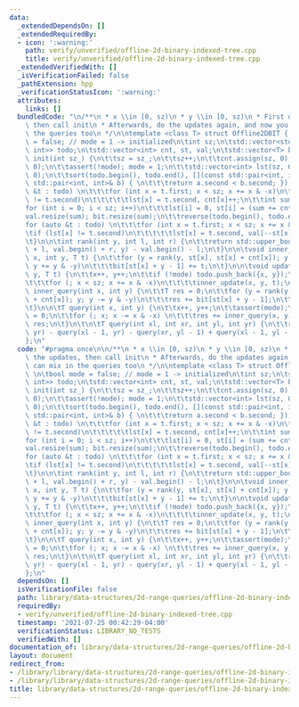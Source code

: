 ```yaml
---
data:
  _extendedDependsOn: []
  _extendedRequiredBy:
  - icon: ':warning:'
    path: verify/unverified/offline-2d-binary-indexed-tree.cpp
    title: verify/unverified/offline-2d-binary-indexed-tree.cpp
  _extendedVerifiedWith: []
  _isVerificationFailed: false
  _pathExtension: hpp
  _verificationStatusIcon: ':warning:'
  attributes:
    links: []
  bundledCode: "\n/**\n * x \\in [0, sz)\n * y \\in [0, sz)\n * First do all the updates,\
    \ then call init\n * Afterwards, do the updates again, and now you can mix in\
    \ the queries too\n */\n\ntemplate <class T> struct Offline2DBIT { \n\tbool mode\
    \ = false; // mode = 1 -> initialized\n\tint sz;\n\tstd::vector<std::pair<int,\
    \ int>> todo;\n\tstd::vector<int> cnt, st, val;\n\tstd::vector<T> bit;\n\n\tvoid\
    \ init(int sz_) {\n\t\tsz = sz_;\n\t\tsz++;\n\t\tcnt.assign(sz, 0);\n\t\tst.assign(sz,\
    \ 0);\n\t\tassert(!mode); mode = 1;\n\t\tstd::vector<int> lst(sz, 0);\n\t\tcnt.assign(sz,\
    \ 0);\n\t\tsort(todo.begin(), todo.end(), [](const std::pair<int, int>& a, const\
    \ std::pair<int, int>& b) { \n\t\t\treturn a.second < b.second; });\n\t\tfor (auto\
    \ &t : todo) \n\t\t\tfor (int x = t.first; x < sz; x += x & -x)\n\t\t\t\tif (lst[x]\
    \ != t.second)\n\t\t\t\t\tlst[x] = t.second, cnt[x]++;\n\t\tint sum = 0; \n\t\t\
    for (int i = 0; i < sz; i++)\n\t\t\tlst[i] = 0, st[i] = (sum += cnt[i]);\n\t\t\
    val.resize(sum); bit.resize(sum);\n\t\treverse(todo.begin(), todo.end());\n\t\t\
    for (auto &t : todo) \n\t\t\tfor (int x = t.first; x < sz; x += x & -x)\n\t\t\t\
    \tif (lst[x] != t.second)\n\t\t\t\t\tlst[x] = t.second, val[--st[x]] = t.second;\n\
    \t}\n\n\tint rank(int y, int l, int r) {\n\t\treturn std::upper_bound(val.begin()\
    \ + l, val.begin() + r, y) - val.begin() - l;\n\t}\n\n\tvoid inner_update(int\
    \ x, int y, T t) {\n\t\tfor (y = rank(y, st[x], st[x] + cnt[x]); y <= cnt[x];\
    \ y += y & -y)\n\t\t\tbit[st[x] + y - 1] += t;\n\t}\n\n\tvoid update(int x, int\
    \ y, T t) {\n\t\tx++, y++;\n\t\tif (!mode) todo.push_back({x, y});\n\t\telse \n\
    \t\t\tfor (; x < sz; x += x & -x)\n\t\t\t\tinner_update(x, y, t);\n\t}\n\n\tint\
    \ inner_query(int x, int y) {\n\t\tT res = 0;\n\t\tfor (y = rank(y, st[x], st[x]\
    \ + cnt[x]); y; y -= y & -y)\n\t\t\tres += bit[st[x] + y - 1];\n\t\treturn res;\n\
    \t}\n\n\tT query(int x, int y) {\n\t\tx++, y++;\n\t\tassert(mode);\n\t\tT res\
    \ = 0;\n\t\tfor (; x; x -= x & -x) \n\t\t\tres += inner_query(x, y);\n\t\treturn\
    \ res;\n\t}\n\t\n\tT query(int xl, int xr, int yl, int yr) {\n\t\treturn query(xr,\
    \ yr) - query(xl - 1, yr) - query(xr, yl - 1) + query(xl - 1, yl - 1);\n\t}\n\
    };\n"
  code: "#pragma once\n\n/**\n * x \\in [0, sz)\n * y \\in [0, sz)\n * First do all\
    \ the updates, then call init\n * Afterwards, do the updates again, and now you\
    \ can mix in the queries too\n */\n\ntemplate <class T> struct Offline2DBIT {\
    \ \n\tbool mode = false; // mode = 1 -> initialized\n\tint sz;\n\tstd::vector<std::pair<int,\
    \ int>> todo;\n\tstd::vector<int> cnt, st, val;\n\tstd::vector<T> bit;\n\n\tvoid\
    \ init(int sz_) {\n\t\tsz = sz_;\n\t\tsz++;\n\t\tcnt.assign(sz, 0);\n\t\tst.assign(sz,\
    \ 0);\n\t\tassert(!mode); mode = 1;\n\t\tstd::vector<int> lst(sz, 0);\n\t\tcnt.assign(sz,\
    \ 0);\n\t\tsort(todo.begin(), todo.end(), [](const std::pair<int, int>& a, const\
    \ std::pair<int, int>& b) { \n\t\t\treturn a.second < b.second; });\n\t\tfor (auto\
    \ &t : todo) \n\t\t\tfor (int x = t.first; x < sz; x += x & -x)\n\t\t\t\tif (lst[x]\
    \ != t.second)\n\t\t\t\t\tlst[x] = t.second, cnt[x]++;\n\t\tint sum = 0; \n\t\t\
    for (int i = 0; i < sz; i++)\n\t\t\tlst[i] = 0, st[i] = (sum += cnt[i]);\n\t\t\
    val.resize(sum); bit.resize(sum);\n\t\treverse(todo.begin(), todo.end());\n\t\t\
    for (auto &t : todo) \n\t\t\tfor (int x = t.first; x < sz; x += x & -x)\n\t\t\t\
    \tif (lst[x] != t.second)\n\t\t\t\t\tlst[x] = t.second, val[--st[x]] = t.second;\n\
    \t}\n\n\tint rank(int y, int l, int r) {\n\t\treturn std::upper_bound(val.begin()\
    \ + l, val.begin() + r, y) - val.begin() - l;\n\t}\n\n\tvoid inner_update(int\
    \ x, int y, T t) {\n\t\tfor (y = rank(y, st[x], st[x] + cnt[x]); y <= cnt[x];\
    \ y += y & -y)\n\t\t\tbit[st[x] + y - 1] += t;\n\t}\n\n\tvoid update(int x, int\
    \ y, T t) {\n\t\tx++, y++;\n\t\tif (!mode) todo.push_back({x, y});\n\t\telse \n\
    \t\t\tfor (; x < sz; x += x & -x)\n\t\t\t\tinner_update(x, y, t);\n\t}\n\n\tint\
    \ inner_query(int x, int y) {\n\t\tT res = 0;\n\t\tfor (y = rank(y, st[x], st[x]\
    \ + cnt[x]); y; y -= y & -y)\n\t\t\tres += bit[st[x] + y - 1];\n\t\treturn res;\n\
    \t}\n\n\tT query(int x, int y) {\n\t\tx++, y++;\n\t\tassert(mode);\n\t\tT res\
    \ = 0;\n\t\tfor (; x; x -= x & -x) \n\t\t\tres += inner_query(x, y);\n\t\treturn\
    \ res;\n\t}\n\t\n\tT query(int xl, int xr, int yl, int yr) {\n\t\treturn query(xr,\
    \ yr) - query(xl - 1, yr) - query(xr, yl - 1) + query(xl - 1, yl - 1);\n\t}\n\
    };\n"
  dependsOn: []
  isVerificationFile: false
  path: library/data-structures/2d-range-queries/offline-2d-binary-indexed-tree.hpp
  requiredBy:
  - verify/unverified/offline-2d-binary-indexed-tree.cpp
  timestamp: '2021-07-25 00:42:29-04:00'
  verificationStatus: LIBRARY_NO_TESTS
  verifiedWith: []
documentation_of: library/data-structures/2d-range-queries/offline-2d-binary-indexed-tree.hpp
layout: document
redirect_from:
- /library/library/data-structures/2d-range-queries/offline-2d-binary-indexed-tree.hpp
- /library/library/data-structures/2d-range-queries/offline-2d-binary-indexed-tree.hpp.html
title: library/data-structures/2d-range-queries/offline-2d-binary-indexed-tree.hpp
---
```

